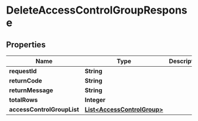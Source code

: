 
# DeleteAccessControlGroupResponse

## Properties
Name | Type | Description | Notes
------------ | ------------- | ------------- | -------------
**requestId** | **String** |  |  [optional]
**returnCode** | **String** |  |  [optional]
**returnMessage** | **String** |  |  [optional]
**totalRows** | **Integer** |  |  [optional]
**accessControlGroupList** | [**List&lt;AccessControlGroup&gt;**](AccessControlGroup.md) |  |  [optional]




